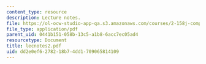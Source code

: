 ```yaml
---
content_type: resource
description: Lecture notes.
file: https://ol-ocw-studio-app-qa.s3.amazonaws.com/courses/2-158j-computational-geometry-spring-2003/dd2e0ef6278218b74dd1709065814109_lecnotes2.pdf
file_type: application/pdf
parent_uid: 0441b151-058b-13c5-a1b8-6acc7ec05ad4
resourcetype: Document
title: lecnotes2.pdf
uid: dd2e0ef6-2782-18b7-4dd1-709065814109
---
```

